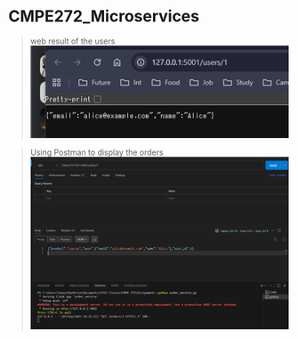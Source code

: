 # CMPE272_Microservices

> web result of the users 
![Akt text](micro_image1.png)

> Using Postman to display the orders 
![Alt text](micro_image2.png)
